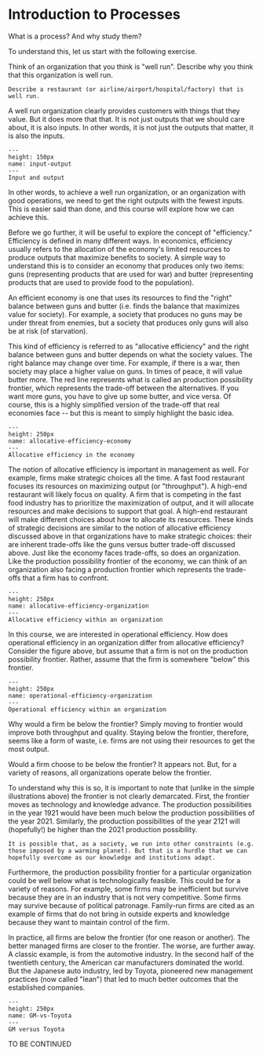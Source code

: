 # Introduction to Processes

What is a process? And why study them?

To understand this, let us start with the following exercise.

Think of an organization that you think is "well run".  Describe why you think that this organization is well run.

```{hint}
Describe a restaurant (or airline/airport/hospital/factory) that is well run.
```

<!--Typically, this discussion will highlight factors that students (as customers) associate with good operations. These factors will include things like quality of the product (fewer defects or errors), quality of the service (less wait or faster service), the overall experience, cost, etc.-->

A well run organization clearly provides customers with things that they value. But it does more that that. It is not just outputs that we should care about, it is also inputs. In other words, it is not just the outputs that matter, it is also the inputs.

```{figure} input-output.png
---
height: 150px
name: input-output
---
Input and output
```

In other words, to achieve a well run organization, or an organization with good operations, we need to get the right outputs with the fewest inputs. This is easier said than done, and this course will explore how we can achieve this. 

Before we go further, it will be useful to explore the concept of "efficiency." Efficiency is defined in many different ways. In economics, efficiency usually refers to the allocation of the economy's limited resources to produce outputs that maximize benefits to society. A simple way to understand this is to consider an economy that produces only two items: guns (representing products that are used for war) and butter (representing products that are used to provide food to the population).

An efficient economy is one that uses its resources to find the "right" balance between guns and butter (i.e. finds the balance that maximizes value for society). For example, a society that produces no guns may be under threat from enemies, but a society that produces only guns will also be at risk (of starvation).

This kind of efficiency is referred to as "allocative efficiency" and the right balance between guns and butter depends on what the society values. The right balance may change over time. For example, if there is a war, then society may place a higher value on guns. In times of peace, it will value butter more. The red line represents what is called an production possibility frontier, which represents the trade-off between the alternatives. If you want more guns, you have to give up some butter, and vice versa. Of course, this is a highly simplified version of the trade-off that real economies face -- but this is meant to simply highlight the basic idea.

```{figure} allocative-efficiency.png
---
height: 250px
name: allocative-efficiency-economy
---
Allocative efficiency in the economy
```

The notion of allocative efficiency is important in management as well. For example, firms make strategic choices all the time. A fast food restaurant focuses its resources on maximizing output (or "throughput"). A high-end restaurant will likely focus on quality. A firm that is competing in the fast food industry has to prioritize the maximization of output, and it will allocate resources and make decisions to support that goal. A high-end restaurant will make different choices about how to allocate its resources. These kinds of strategic decisions are similar to the notion of allocative efficiency discussed above in that organizations have to make strategic choices: their are inherent trade-offs like the guns versus butter trade-off discussed above. Just like the economy faces trade-offs, so does an organization.  Like the production possibility frontier of the economy, we can think of an organization also facing a production frontier which represents the trade-offs that a firm has to confront. 

```{figure} strategic.png
---
height: 250px
name: allocative-efficiency-organization
---
Allocative efficiency within an organization
```

In this course, we are interested in operational efficiency. How does operational efficiency in an organization differ from allocative efficiency? Consider the figure above, but assume that a firm is not on  the production possibility frontier. Rather, assume that the firm is somewhere "below" this frontier.

```{figure} operational-efficiency.png
---
height: 250px
name: operational-efficiency-organization
---
Operational efficiency within an organization
```

Why would a firm be below the frontier? Simply moving to frontier would improve both throughput and quality. Staying below the frontier, therefore, seems like a form of waste, i.e. firms are not using their resources to get the most output.

Would a firm choose to be below the frontier? It appears not. But, for a variety of reasons, all organizations operate below the frontier.

To understand why this is so, it is important to note that (unlike in the simple illustrations above) the frontier is not clearly demarcated. First, the frontier moves as technology and knowledge advance. The production possibilities in the year 1921 would have been much below the production possibilities of the year 2021. Similarly, the production possibilities of the year 2121 will (hopefully!) be higher than the 2021 production possibility.

```{Caution}
It is possible that, as a society, we run into other constraints (e.g. those imposed by a warming planet). But that is a hurdle that we can hopefully overcome as our knowledge and institutions adapt.
```

Furthermore, the production possibility frontier for a particular organization could be well below what is technologically feasible. This could be for a variety of reasons. For example, some firms may be inefficient but survive because they are in an industry that is not very competitive. Some firms may survive because of political patronage. Family-run firms are cited as an example of firms that do not bring in outside experts and knowledge because they want to maintain control of the firm.

In practice, all firms are below the frontier (for one reason or another). The better managed firms are closer to the frontier. The worse, are further away. A classic example, is from the automotive industry. In the second half of the twentieth century, the American car manufacturers dominated the world. But the Japanese auto industry, led by Toyota, pioneered new management practices (now called "lean") that led to much better outcomes that the established companies.

```{figure} gm-vs-toyota.png
---
height: 250px
name: GM-vs-Toyota
---
GM versus Toyota
```

TO BE CONTINUED